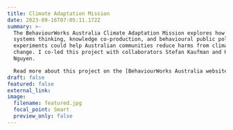 ```yaml
---
title: Climate Adaptation Mission
date: 2023-09-16T07:05:11.172Z
summary: >-
  The BehaviourWorks Australia Climate Adaptation Mission explores how
  systems thinking, knowledge co-production, and behavioural public policy
  experiments could help Australian communities reduce harms from climate
  change. I co-led this project with collaborators Stefan Kaufman and Kien
  Nguyen.

  Read more about this project on the [BehaviourWorks Australia website](https://www.behaviourworksaustralia.org/major-projects/climate-adaptation-mission)
draft: false
featured: false
external_link: 
image:
  filename: featured.jpg
  focal_point: Smart
  preview_only: false
---
```

